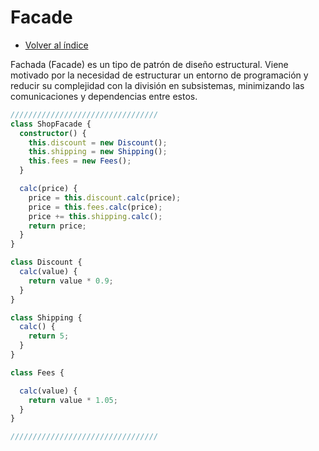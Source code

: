 # Facade

- [Volver al índice](../../README.md)

Fachada (Facade) es un tipo de patrón de diseño estructural. Viene motivado por la necesidad de estructurar un entorno de programación y reducir su complejidad con la división en subsistemas, minimizando las comunicaciones y dependencias entre estos.

```typescript
/////////////////////////////////
class ShopFacade {
  constructor() {
    this.discount = new Discount();
    this.shipping = new Shipping();
    this.fees = new Fees();
  }

  calc(price) {
    price = this.discount.calc(price);
    price = this.fees.calc(price);
    price += this.shipping.calc();
    return price;
  }
}

class Discount {
  calc(value) {
    return value * 0.9;
  }
}

class Shipping {
  calc() {
    return 5;
  }
}

class Fees {

  calc(value) {
    return value * 1.05;
  }
}

/////////////////////////////////
```
